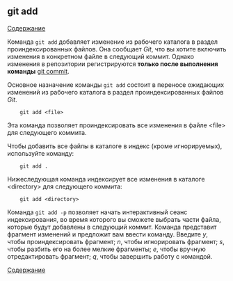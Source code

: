 ## git add

[Содержание](/readme.md)

Команда `git add` добавляет изменение из рабочего каталога в раздел проиндексированных файлов. Она сообщает *Git*, что вы хотите включить изменения в конкретном файле в следующий коммит. Однако изменения в репозитории регистрируются **только после выполнения команды** [git commit](commit.md).

Основное назначение команды `git add` состоит в переносе ожидающих изменений из рабочего каталога в раздел проиндексированных файлов *Git*. 

```bash=
    git add <file>
```
Эта команда позволяет проиндексировать все изменения в файле \<file\> для следующего коммита.

Чтобы добавить все файлы в каталоге в индекс (кроме игнорируемых), используйте команду:

```bash=
    git add .
```

Нижеследующая команда индексирует все изменения в каталоге \<directory\> для следующего коммита:

```bash=
    git add <directory>
```

Команда `git add -p` позволяет начать интерактивный сеанс индексирования, во время которого вы сможете выбрать части файла, которые будут добавлены в следующий коммит. Команда представит фрагмент изменений и предложит вам ввести команду. Введите *y*, чтобы проиндексировать фрагмент; *n*, чтобы игнорировать фрагмент; *s*, чтобы разбить его на более мелкие фрагменты; *e*, чтобы вручную отредактировать фрагмент; *q*, чтобы завершить работу с командой.


[Содержание](/readme.md)